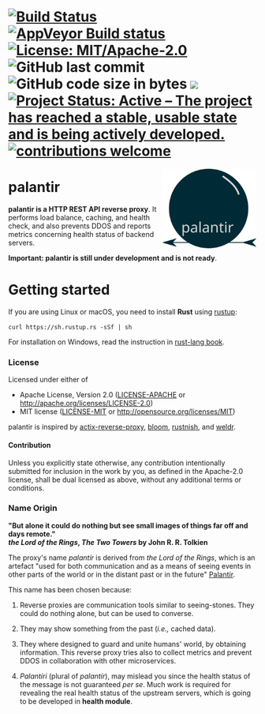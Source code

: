 [![Build Status](https://travis-ci.org/AASAAM/palantir.svg?branch=master)](<https://travis-ci.org/AASAAM/palantir>)
[![AppVeyor Build status](https://ci.appveyor.com/api/projects/status/d1cmo37ht3mbha38/branch/master?svg=true)](https://ci.appveyor.com/project/MaaniBeigy/palantir-isq74/branch/master)
[![License: MIT/Apache-2.0](<https://img.shields.io/badge/license-MIT%2FApache--2.0-brightgreen.svg>)](#license)
![GitHub last commit](https://img.shields.io/github/last-commit/AASAAM/palantir.svg?color=brightgreen)
![GitHub code size in bytes](https://img.shields.io/github/languages/code-size/AASAAM/palantir.svg?color=brightgreen)
[![](<https://img.shields.io/badge/devel%20version-0.1.0-yellow.svg>)](<https://github.com/AASAAM/palantir>)
[![Project Status: Active – The project has reached a stable, usable state and is being actively developed.](https://www.repostatus.org/badges/latest/active.svg)](https://www.repostatus.org/#active)
[![contributions welcome](<https://img.shields.io/badge/contributions-welcome-brightgreen.svg?style=flat>)](<https://github.com/AASAAM/palantir/issues>)
=======

<img src="./palantir.svg" align="right" width="192" />

# palantir

**palantir is a HTTP REST API reverse proxy**. It performs load balance, caching, and health check, and also prevents DDOS and reports metrics concerning health status of backend servers.

**Important: palantir is still under development and is not ready**.

# Getting started

If you are using Linux or macOS, you need to install **Rust** using [rustup](<https://rustup.rs/>):

```shell
curl https://sh.rustup.rs -sSf | sh
```

For installation on Windows, read the instruction in [rust-lang book](<https://doc.rust-lang.org/book/ch01-01-installation.html#installing-rustup-on-windows>).

### License

Licensed under either of

- Apache License, Version 2.0 ([LICENSE-APACHE](LICENSE-APACHE) or <http://apache.org/licenses/LICENSE-2.0>)
- MIT license ([LICENSE-MIT](LICENSE-MIT) or <http://opensource.org/licenses/MIT>)

palantir is inspired by [actix-reverse-proxy](<https://github.com/felipenoris/actix-reverse-proxy>), [bloom](<https://github.com/valeriansaliou/bloom>), [rustnish](<https://github.com/klausi/rustnish>), and [weldr](<https://github.com/hjr3/weldr>).


#### Contribution

Unless you explicitly state otherwise, any contribution intentionally submitted for inclusion in the work by you, as defined in the Apache-2.0 license, shall be dual licensed as above, without any additional terms or conditions.

### Name Origin

**"But alone it could do nothing but see small images of things far off and days remote." <br/>*the Lord of the Rings*, *The Two Towers* by John R. R. Tolkien**

The proxy's name *palantír* is derived from *the Lord of the Rings*, which is an artefact "used for both communication and as a means of seeing events in other parts of the world or in the distant past    or in the future" [Palantír](<https://en.wikipedia.org/wiki/Palant%C3%ADr>).

This name has been chosen because:

1. Reverse proxies are communication tools similar to seeing-stones. They could do nothing alone, but can be used to converse.
  
1. They may show something from the past (*i.e.,* cached data).

1. They where designed to guard and unite humans' world, by obtaining information. This reverse proxy tries also to collect metrics and prevent DDOS in collaboration with other microservices.

1. *Palantíri* (plural of *palantír*), may mislead you since the health status of the message is not guaranteed *per se*. Much work is required for revealing the real health status of the upstream servers, which is going to be developed in **health module**.
